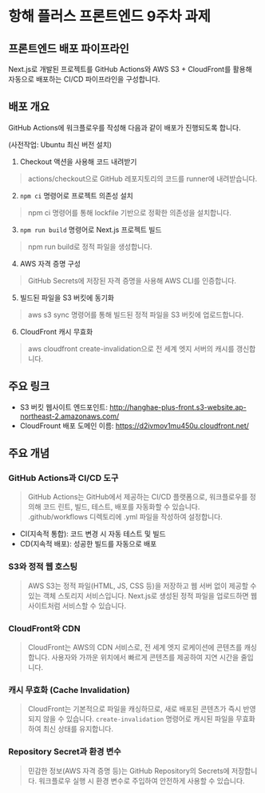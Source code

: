 # 항해 플러스 프론트엔드 9주차 과제

## 프론트엔드 배포 파이프라인
Next.js로 개발된 프로젝트를 GitHub Actions와 AWS S3 + CloudFront를 활용해 자동으로 배포하는 CI/CD 파이프라인을 구성합니다.


## 배포 개요

GitHub Actions에 워크플로우를 작성해 다음과 같이 배포가 진행되도록 합니다.

(사전작업: Ubuntu 최신 버전 설치)

1. Checkout 액션을 사용해 코드 내려받기
> actions/checkout으로 GitHub 레포지토리의 코드를 runner에 내려받습니다.

2. `npm ci` 명령어로 프로젝트 의존성 설치
> npm ci 명령어를 통해 lockfile 기반으로 정확한 의존성을 설치합니다.

3. `npm run build` 명령어로 Next.js 프로젝트 빌드
> npm run build로 정적 파일을 생성합니다.


4. AWS 자격 증명 구성
> GitHub Secrets에 저장된 자격 증명을 사용해 AWS CLI를 인증합니다.


5. 빌드된 파일을 S3 버킷에 동기화
> aws s3 sync 명령어를 통해 빌드된 정적 파일을 S3 버킷에 업로드합니다.


6. CloudFront 캐시 무효화
> aws cloudfront create-invalidation으로 전 세계 엣지 서버의 캐시를 갱신합니다.



## 주요 링크

- S3 버킷 웹사이트 엔드포인트: http://hanghae-plus-front.s3-website.ap-northeast-2.amazonaws.com/
- CloudFrount 배포 도메인 이름: https://d2ivmov1mu450u.cloudfront.net/

## 주요 개념

### GitHub Actions과 CI/CD 도구
> GitHub Actions는 GitHub에서 제공하는 CI/CD 플랫폼으로, 워크플로우를 정의해 코드 린트, 빌드, 테스트, 배포를 자동화할 수 있습니다.
.github/workflows 디렉토리에 .yml 파일을 작성하여 설정합니다.
- CI(지속적 통합): 코드 변경 시 자동 테스트 및 빌드
- CD(지속적 배포): 성공한 빌드를 자동으로 배포

### S3와 정적 웹 호스팅
> AWS S3는 정적 파일(HTML, JS, CSS 등)을 저장하고 웹 서버 없이 제공할 수 있는 객체 스토리지 서비스입니다.
Next.js로 생성된 정적 파일을 업로드하면 웹사이트처럼 서비스할 수 있습니다.

### CloudFront와 CDN
> CloudFront는 AWS의 CDN 서비스로, 전 세계 엣지 로케이션에 콘텐츠를 캐싱합니다.
사용자와 가까운 위치에서 빠르게 콘텐츠를 제공하여 지연 시간을 줄입니다.

### 캐시 무효화 (Cache Invalidation)
> CloudFront는 기본적으로 파일을 캐싱하므로, 새로 배포된 콘텐츠가 즉시 반영되지 않을 수 있습니다.
`create-invalidation` 명령어로 캐시된 파일을 무효화하여 최신 상태를 유지합니다.

### Repository Secret과 환경 변수
> 민감한 정보(AWS 자격 증명 등)는 GitHub Repository의 Secrets에 저장합니다.
워크플로우 실행 시 환경 변수로 주입하여 안전하게 사용할 수 있습니다.
